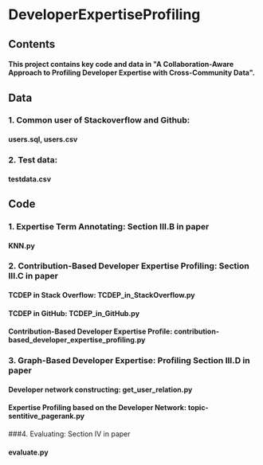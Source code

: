 # DeveloperExpertiseProfiling

## Contents
#### This project contains key code and data in "A Collaboration-Aware Approach to Profiling Developer Expertise with Cross-Community Data".




## Data

### 1. Common user of Stackoverflow and Github: 
#### users.sql, users.csv
### 2. Test data: 
#### testdata.csv





## Code

### 1. Expertise Term Annotating: Section III.B in paper
#### KNN.py

### 2. Contribution-Based Developer Expertise Profiling: Section III.C in paper
#### TCDEP in Stack Overflow: TCDEP_in_StackOverflow.py
#### TCDEP in GitHub: TCDEP_in_GitHub.py
#### Contribution-Based Developer Expertise Profile: contribution-based_developer_expertise_profiling.py

### 3. Graph-Based Developer Expertise: Profiling Section III.D in paper
#### Developer network constructing: get_user_relation.py
#### Expertise Profiling based on the Developer Network: topic-sentitive_pagerank.py 

###4. Evaluating: Section IV in paper
#### evaluate.py



